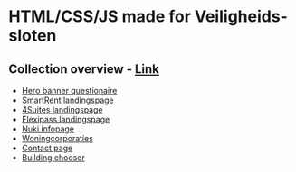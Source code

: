 <h1>HTML/CSS/JS made for Veiligheids-sloten</h1>

<h2>Collection overview - <a href="https://codepen.io/collection/BNmVqw" target="blank_">Link</a></h2>

<ul>
<li><a href="https://codepen.io/rubbos/pen/BaVZzKx" target="blank_">Hero banner questionaire</a></li>
<li><a href="https://codepen.io/rubbos/pen/MWXoeYR" target="blank_">SmartRent landingspage</a></li>
<li><a href="https://codepen.io/rubbos/pen/MWXoeaR" target="blank_">4Suites landingspage</a></li>
<li><a href="https://codepen.io/rubbos/pen/wvXeGRp" target="blank_">Flexipass landingspage</a></li>
<li><a href="https://codepen.io/rubbos/pen/MWXoKoJ" target="blank_">Nuki infopage</a></li>
<li><a href="https://codepen.io/rubbos/pen/XWYgmmW" target="blank_">Woningcorporaties</a></li>
<li><a href="https://codepen.io/rubbos/pen/XWYgmjJ" target="blank_">Contact page</a></li>
<li><a href="https://codepen.io/rubbos/pen/bGKRdJv" target="blank_">Building chooser</a></li>
</ul>
